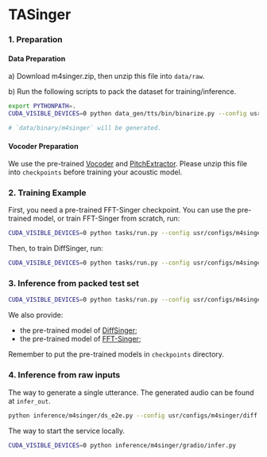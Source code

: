 # TASinger
### 1. Preparation

#### Data Preparation
a) Download m4singer.zip, then unzip this file into `data/raw`.

b) Run the following scripts to pack the dataset for training/inference.

```sh
export PYTHONPATH=.
CUDA_VISIBLE_DEVICES=0 python data_gen/tts/bin/binarize.py --config usr/configs/m4singer/base.yaml

# `data/binary/m4singer` will be generated.
```

#### Vocoder Preparation
We use the pre-trained [Vocoder](https://drive.google.com/file/d/10LD3sq_zmAibl379yTW5M-LXy2l_xk6h/view?usp=share_link)
and [PitchExtractor](https://drive.google.com/file/d/19QtXNeqUjY3AjvVycEt3G83lXn2HwbaJ/view?usp=share_link). Please unzip this file into `checkpoints` before training your acoustic model.

### 2. Training Example
First, you need a pre-trained FFT-Singer checkpoint. You can use the pre-trained model, or train FFT-Singer from scratch, run:
```sh
CUDA_VISIBLE_DEVICES=0 python tasks/run.py --config usr/configs/m4singer/fs2.yaml --exp_name m4singer_fs2_e2e --reset
```

Then, to train DiffSinger, run:

```sh
CUDA_VISIBLE_DEVICES=0 python tasks/run.py --config usr/configs/m4singer/diff.yaml --exp_name m4singer_diff_e2e --reset  
```


### 3. Inference from packed test set
```sh
CUDA_VISIBLE_DEVICES=0 python tasks/run.py --config usr/configs/m4singer/diff.yaml --exp_name m4singer_diff_e2e --infer
```

We also provide:
 - the pre-trained model of [DiffSinger](https://drive.google.com/file/d/1LsTnCNinx5tQaRlDSbbxoZYrgPwR3CgL/view?usp=share_link);
 - the pre-trained model of [FFT-Singer](https://drive.google.com/file/d/1JB1kwhQJT-hAMGF7Ykq2b7w95vuwksus/view?usp=share_link);

Remember to put the pre-trained models in `checkpoints` directory.

### 4. Inference from raw inputs
The way to generate a single utterance. The generated audio can be found at `infer_out`.
```sh
python inference/m4singer/ds_e2e.py --config usr/configs/m4singer/diff.yaml --exp_name m4singer_diff_e2e
```
The way to start the service locally.
```sh
CUDA_VISIBLE_DEVICES=0 python inference/m4singer/gradio/infer.py
```